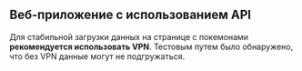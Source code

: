 ## Веб-приложение с использованием API

Для стабильной загрузки данных на странице с покемонами **рекомендуется использовать VPN**. Тестовым путем было обнаружено, что без VPN данные могут не подгружаться.